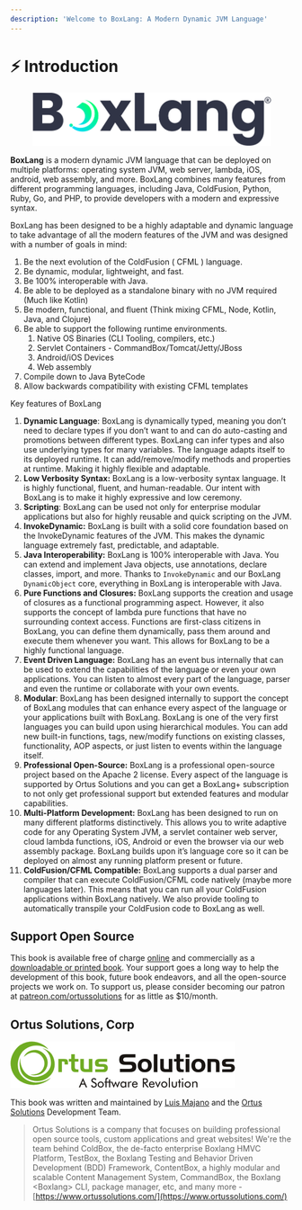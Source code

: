 ```yaml
---
description: 'Welcome to BoxLang: A Modern Dynamic JVM Language'
---
```


# ⚡ Introduction

<figure><img src=".gitbook/assets/logo-gradient-dark.png" alt=""><figcaption></figcaption></figure>

**BoxLang** is a modern dynamic JVM language that can be deployed on multiple platforms: operating system JVM, web server, lambda, iOS, android, web assembly, and more. BoxLang combines many features from different programming languages, including Java, ColdFusion, Python, Ruby, Go, and PHP, to provide developers with a modern and expressive syntax.

BoxLang has been designed to be a highly adaptable and dynamic language to take advantage of all the modern features of the JVM and was designed with a number of goals in mind:

1. Be the next evolution of the ColdFusion ( CFML ) language.
2. Be dynamic, modular, lightweight, and fast.
3. Be 100% interoperable with Java.
4. Be able to be deployed as a standalone binary with no JVM required (Much like Kotlin)
5. Be modern, functional, and fluent (Think mixing CFML, Node, Kotlin, Java, and Clojure)
6. Be able to support the following runtime environments.
   1. Native OS Binaries (CLI Tooling, compilers, etc.)
   2. Servlet Containers - CommandBox/Tomcat/Jetty/JBoss
   3. Android/iOS Devices
   4. Web assembly
7. Compile down to Java ByteCode
8. Allow backwards compatibility with existing CFML templates

Key features of BoxLang

1. **Dynamic Language**: BoxLang is dynamically typed, meaning you don’t need to declare types if you don’t want to and can do auto-casting and promotions between different types. BoxLang can infer types and also use underlying types for many variables. The language adapts itself to its deployed runtime. It can add/remove/modify methods and properties at runtime. Making it highly flexible and adaptable.
2. **Low Verbosity Syntax:** BoxLang is a low-verbosity syntax language. It is highly functional, fluent, and human-readable. Our intent with BoxLang is to make it highly expressive and low ceremony.
3. **Scripting**: BoxLang can be used not only for enterprise modular applications but also for highly reusable and quick scripting on the JVM.
4. **InvokeDynamic:** BoxLang is built with a solid core foundation based on the InvokeDynamic features of the JVM. This makes the dynamic language extremely fast, predictable, and adaptable.
5. **Java Interoperability:** BoxLang is 100% interoperable with Java. You can extend and implement Java objects, use annotations, declare classes, import, and more. Thanks to `InvokeDynamic` and our BoxLang `DynamicObject` core, everything in BoxLang is interoperable with Java.
6. **Pure Functions and Closures:** BoxLang supports the creation and usage of closures as a functional programming aspect. However, it also supports the concept of lambda pure functions that have no surrounding context access. Functions are first-class citizens in BoxLang, you can define them dynamically, pass them around and execute them whenever you want. This allows for BoxLang to be a highly functional language.
7. **Event Driven Language:** BoxLang has an event bus internally that can be used to extend the capabilities of the language or even your own applications. You can listen to almost every part of the language, parser and even the runtime or collaborate with your own events.
8. **Modular**: BoxLang has been designed internally to support the concept of BoxLang modules that can enhance every aspect of the language or your applications built with BoxLang. BoxLang is one of the very first languages you can build upon using hierarchical modules. You can add new built-in functions, tags, new/modify functions on existing classes, functionality, AOP aspects, or just listen to events within the language itself.
9. **Professional Open-Source:** BoxLang is a professional open-source project based on the Apache 2 license. Every aspect of the language is supported by Ortus Solutions and you can get a BoxLang+ subscription to not only get professional support but extended features and modular capabilities.
10. **Multi-Platform Development:** BoxLang has been designed to run on many different platforms distinctively. This allows you to write adaptive code for any Operating System JVM, a servlet container web server, cloud lambda functions, iOS, Android or even the browser via our web assembly package. BoxLang builds upon it’s language core so it can be deployed on almost any running platform present or future.
11. **ColdFusion/CFML Compatible:** BoxLang supports a dual parser and compiler that can execute ColdFusion/CFML code natively (maybe more languages later). This means that you can run all your ColdFusion applications within BoxLang natively. We also provide tooling to automatically transpile your ColdFusion code to BoxLang as well.

## Support Open Source

This book is available free of charge [online](https://boxlang.ortusbooks.com) and commercially as a [downloadable or printed book](https://www.ortussolutions.com/learn/coldfusion). Your support goes a long way to help the development of this book, future book endeavors, and all the open-source projects we work on. To support us, please consider becoming our patron at [patreon.com/ortussolutions](https://patreon.com/ortussolutions) for as little as $10/month.

## Ortus Solutions, Corp

![](assets/ortus-medium.jpg)

This book was written and maintained by [Luis Majano](https://www.luismajano.com) and the [Ortus Solutions](https://www.ortussolutions.com) Development Team.

> Ortus Solutions is a company that focuses on building professional open source tools, custom applications and great websites! We're the team behind ColdBox, the de-facto enterprise Boxlang HMVC Platform, TestBox, the Boxlang Testing and Behavior Driven Development (BDD) Framework, ContentBox, a highly modular and scalable Content Management System, CommandBox, the Boxlang \<Boxlang> CLI, package manager, etc, and many more - [https://www.ortussolutions.com/](https://www.ortussolutions.com/)
